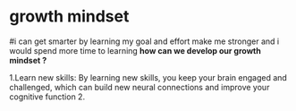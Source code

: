 # growth mindset  
#i can get smarter by learning my goal and effort make me stronger and i would spend more time to learning
**how can we develop our growth mindset ?**

1.Learn new skills: By learning new skills, you keep your brain engaged and challenged, which can build new neural connections and improve your cognitive function
2.
